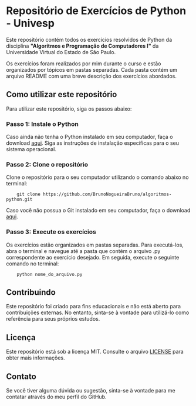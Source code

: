 # Repositório de Exercícios de Python - Univesp

Este repositório contém todos os exercícios resolvidos de Python da disciplina **"Algoritmos e Programação de Computadores I"** da Universidade Virtual do Estado de São Paulo.

Os exercícios foram realizados por mim durante o curso e estão organizados por tópicos em pastas separadas. Cada pasta contém um arquivo README com uma breve descrição dos exercícios abordados.

## Como utilizar este repositório
Para utilizar este repositório, siga os passos abaixo:

### Passo 1: Instale o Python
Caso ainda não tenha o Python instalado em seu computador, faça o download [aqui](https://www.python.org/downloads/). Siga as instruções de instalação específicas para o seu sistema operacional.

### Passo 2: Clone o repositório
Clone o repositório para o seu computador utilizando o comando abaixo no terminal:
```
    git clone https://github.com/BrunoNogueiraBruno/algoritmos-python.git
```
Caso você não possua o Git instalado em seu computador, faça o download [aqui](https://git-scm.com/downloads).

### Passo 3: Execute os exercícios
Os exercícios estão organizados em pastas separadas. Para executá-los, abra o terminal e navegue até a pasta que contém o arquivo .py correspondente ao exercício desejado. Em seguida, execute o seguinte comando no terminal:

```
    python nome_do_arquivo.py
```

## Contribuindo
Este repositório foi criado para fins educacionais e não está aberto para contribuições externas. No entanto, sinta-se à vontade para utilizá-lo como referência para seus próprios estudos.

## Licença
Este repositório está sob a licença MIT. Consulte o arquivo [LICENSE](https://chat.openai.com/LICENSE) para obter mais informações.

## Contato
Se você tiver alguma dúvida ou sugestão, sinta-se à vontade para me contatar através do meu perfil do GitHub.
